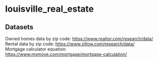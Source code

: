 # louisville_real_estate

## Datasets
Owned homes data by zip code: https://www.realtor.com/research/data/  
Rental data by zip code: https://www.zillow.com/research/data/  
Mortgage calculator equation: https://www.mymove.com/mortgage/mortgage-calculation/
